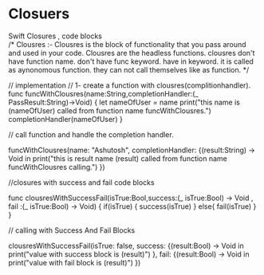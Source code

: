 # Closuers
Swift Closures , code blocks  
/*
 Clousres :- Clousres is the block of functionality that you pass around and used in your code.
 Clousres are the headless functions.
 clousres don't have function name.
 don't have func keyword.
 have in keyword.
 it is called as aynonomous function. they can not call themselves like as function.
 */

// implementation
// 1- create a function with clousres(complitionhandler).
func funcWithClousres(name:String,completionHandler:(_ PassResult:String)->Void)
{
    let nameOfUser = name
    print("this name is \(nameOfUser) called from function name funcWithClousres.")
    completionHandler(nameOfUser)
}

// call function and handle the completion handler.

funcWithClousres(name: "Ashutosh", completionHandler: {(result:String) -> Void in
    print("this is result name \(result) called from function name funcWithClousres calling.")
})


//closures with success and fail code blocks

func clousresWithSuccessFail(isTrue:Bool,success:(_ isTrue:Bool) -> Void , fail :(_ isTrue:Bool) -> Void)
{
    if(isTrue)
    {
        success(isTrue)
    }
    else{
        fail(isTrue)
    }
}

// calling with Success And Fail Blocks

clousresWithSuccessFail(isTrue: false, success: {(result:Bool) -> Void in
    print("value with success block is \(result)")
}, fail: {(result:Bool) -> Void in
    print("value with fail block is \(result)")
})
